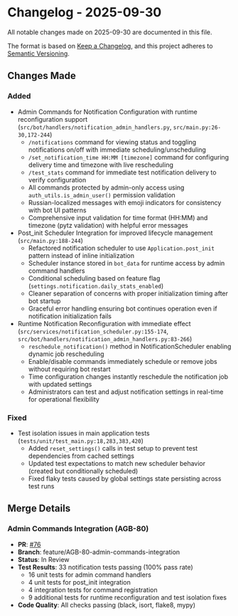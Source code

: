 # Changelog - 2025-09-30

All notable changes made on 2025-09-30 are documented in this file.

The format is based on [Keep a Changelog](https://keepachangelog.com/en/1.0.0/),
and this project adheres to [Semantic Versioning](https://semver.org/spec/v2.0.0.html).

## Changes Made

### Added
- Admin Commands for Notification Configuration with runtime reconfiguration support (`src/bot/handlers/notification_admin_handlers.py`, `src/main.py:26-30,172-244`)
  - `/notifications` command for viewing status and toggling notifications on/off with immediate scheduling/unscheduling
  - `/set_notification_time HH:MM [timezone]` command for configuring delivery time and timezone with live rescheduling
  - `/test_stats` command for immediate test notification delivery to verify configuration
  - All commands protected by admin-only access using `auth_utils.is_admin_user()` permission validation
  - Russian-localized messages with emoji indicators for consistency with bot UI patterns
  - Comprehensive input validation for time format (HH:MM) and timezone (pytz validation) with helpful error messages
- Post_init Scheduler Integration for improved lifecycle management (`src/main.py:188-244`)
  - Refactored notification scheduler to use `Application.post_init` pattern instead of inline initialization
  - Scheduler instance stored in `bot_data` for runtime access by admin command handlers
  - Conditional scheduling based on feature flag (`settings.notification.daily_stats_enabled`)
  - Cleaner separation of concerns with proper initialization timing after bot startup
  - Graceful error handling ensuring bot continues operation even if notification initialization fails
- Runtime Notification Reconfiguration with immediate effect (`src/services/notification_scheduler.py:155-174`, `src/bot/handlers/notification_admin_handlers.py:83-266`)
  - `reschedule_notification()` method in NotificationScheduler enabling dynamic job rescheduling
  - Enable/disable commands immediately schedule or remove jobs without requiring bot restart
  - Time configuration changes instantly reschedule the notification job with updated settings
  - Administrators can test and adjust notification settings in real-time for operational flexibility

### Fixed
- Test isolation issues in main application tests (`tests/unit/test_main.py:18,283,383,420`)
  - Added `reset_settings()` calls in test setup to prevent test dependencies from cached settings
  - Updated test expectations to match new scheduler behavior (created but conditionally scheduled)
  - Fixed flaky tests caused by global settings state persisting across test runs

## Merge Details

### Admin Commands Integration (AGB-80)
- **PR**: [#76](https://github.com/alexandrbasis/telegram-bot-v3/pull/76)
- **Branch**: feature/AGB-80-admin-commands-integration
- **Status**: In Review
- **Test Results**: 33 notification tests passing (100% pass rate)
  - 16 unit tests for admin command handlers
  - 4 unit tests for post_init integration
  - 4 integration tests for command registration
  - 9 additional tests for runtime reconfiguration and test isolation fixes
- **Code Quality**: All checks passing (black, isort, flake8, mypy)